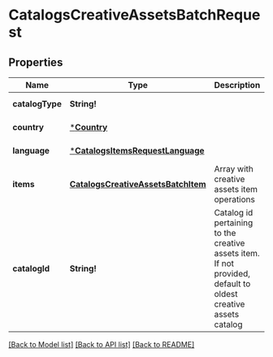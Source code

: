 # CatalogsCreativeAssetsBatchRequest

## Properties
Name | Type | Description | Notes
------------ | ------------- | ------------- | -------------
**catalogType** | **String!** |  | [default to null]
**country** | [***Country**](Country.md) |  | [default to null]
**language** | [***CatalogsItemsRequestLanguage**](CatalogsItemsRequest_language.md) |  | [default to null]
**items** | [**CatalogsCreativeAssetsBatchItem**](CatalogsCreativeAssetsBatchItem.md) | Array with creative assets item operations | [default to null]
**catalogId** | **String!** | Catalog id pertaining to the creative assets item. If not provided, default to oldest creative assets catalog | [optional] [default to null]

[[Back to Model list]](../README.md#documentation-for-models) [[Back to API list]](../README.md#documentation-for-api-endpoints) [[Back to README]](../README.md)


